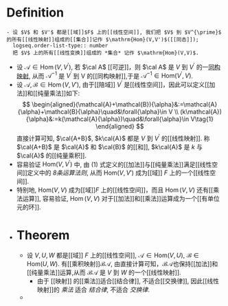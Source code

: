# Definition
	- 设 $V$ 和 $V'$ 都是[[域]]$F$ 上的[[线性空间]], 我们把 $V$ 到 $V^{\prime}$ 的所有[[线性映射]]组成的[[集合]]记作 $\mathrm{Hom}(V,V')$([[同态]]); 
	  logseq.order-list-type:: number
	  把 $V$ 上的所有[[线性变换]]组成的 *集合* 记作 $\mathrm{Hom}(V,V)$.
- 设 $\mathcal{A}\in\operatorname{Hom}(V,V^{\prime})$, 若 $\cal A$ [[可逆]]，则 $\cal A$ 是 $V$ 到 $V^{\prime}$ 的一[同构映射]([[线性空间的同构]]), 从而 $\mathcal{A}^{-1}$ 是 $V^{\prime}$ 到 $\text{V}$ 的[[同构映射]],于是 $\mathcal{A}^{-1}\in\mathrm{Hom}(V^{\prime},V)$.
- 设 $\mathcal{A, B} ∈ \operatorname{Hom}(V,V')$, 由于[[陪域]] $V^{\prime}$ 是[[线性空间]]，因此可以定义[[加法]]和[[纯量乘法]]如下:
  $$
  \begin{aligned}(\mathcal{A}+\mathcal{B}){\alpha}&:=\mathcal{A}{\alpha}+\mathcal{B}{\alpha}\quad&\forall{\alpha}\in V \\
  (k\mathcal{A}){\alpha}&:=k(\mathcal{A}{\alpha})\quad&\forall{\alpha}\in V\tag{1}
  \end{aligned}
  $$
  直接计算可知, $\cal{A+B}$, $k\cal{A}$ 都是 $V$ 到 $V^{\prime}$ 的[[线性映射]]. 称 $\cal{A+B}$ 是 $\cal{A}$ 和 $\cal{B}$ 的[[和]], $k\cal{A}$ 是 $k$ 与 $\cal{A}$ 的[[纯量乘积]].
- 容易验证 $\mathrm{Hom}(V,V^{\prime})$ 中, 由 $(1)$ 式定义的[[加法]]与[[纯量乘法]]满足[[线性空间]]定义中的 *8条运算法则*, 从而 $\mathrm{Hom}(V ,V')$ 成为[[域]] $F$ 上的一个[[线性空间]].
- 特别地, $\mathrm{Hom}(V,V)$ 成为[[域]]$F$ 上的[[线性空间]]，而且 $\operatorname{Hom}(V,V)$ 还有[[乘法运算]], 容易验证, $\operatorname{Hom}(V,V)$ 对于[[加法]]和[[乘法]]运算成为一个[[有单位元的环]].
- # Theorem
	- 设 $V, U, W$ 都是[[域]] $F$ 上的[[线性空间]], $\mathcal{A}∈ \mathrm{Hom}(V,U)$, $\mathcal{B}\in\mathrm{Hom}(U,W)$. 
	  有[[乘积映射]]$\mathcal{BA}$, 由直接计算可知，$\mathcal{BA}$也保持[[加法]]和[[纯量乘法]]运算,从而 $\mathcal{BA}$ 是 $V$ 到 $W$ 的一个[[线性映射]].
		- 由于 [[映射]] 的[[乘法]]适合[[结合律]], 不适合[[交换律]], 
		  因此[[线性映射]]的 *乘法* 适合 *结合律*, 不适合 *交换律*.
	-
